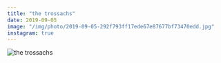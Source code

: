 ```yaml
---
title: "the trossachs"
date: 2019-09-05
image: "/img/photo/2019-09-05-292f793ff17ede67e87677bf73470edd.jpg"
instagram: true
---
```


![the trossachs](/img/photo/2019-09-05-292f793ff17ede67e87677bf73470edd.jpg)
